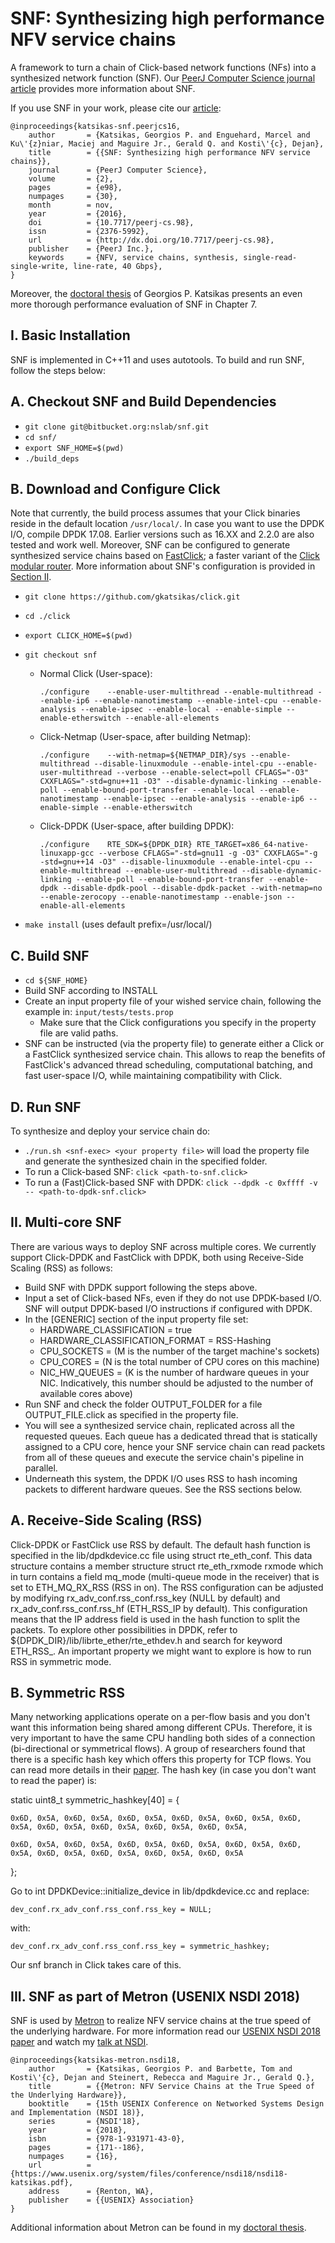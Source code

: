SNF: Synthesizing high performance NFV service chains
=========

A framework to turn a chain of Click-based network functions (NFs) into a synthesized network function (SNF).
Our [PeerJ Computer Science journal article][snf-paper] provides more information about SNF.

If you use SNF in your work, please cite our [article][snf-paper]:
```
@inproceedings{katsikas-snf.peerjcs16,
	author       = {Katsikas, Georgios P. and Enguehard, Marcel and Ku\'{z}niar, Maciej and Maguire Jr., Gerald Q. and Kosti\'{c}, Dejan},
	title        = {{SNF: Synthesizing high performance NFV service chains}},
	journal      = {PeerJ Computer Science},
	volume       = {2},
	pages        = {e98},
	numpages     = {30},
	month        = nov,
	year         = {2016},
	doi          = {10.7717/peerj-cs.98},
	issn         = {2376-5992},
	url          = {http://dx.doi.org/10.7717/peerj-cs.98},
	publisher    = {PeerJ Inc.},
	keywords     = {NFV, service chains, synthesis, single-read-single-write, line-rate, 40 Gbps},
}
```

Moreover, the [doctoral thesis][katsikas-phd-thesis] of Georgios P. Katsikas presents an even more thorough performance evaluation of SNF in Chapter 7.

I. Basic Installation
------
SNF is implemented in C++11 and uses autotools. To build and run SNF, follow the steps below:

A. Checkout SNF and Build Dependencies
----
  * `git clone git@bitbucket.org:nslab/snf.git`
  * `cd snf/`
  * `export SNF_HOME=$(pwd)`
  * `./build_deps`

B. Download and Configure Click
----
Note that currently, the build process assumes that your Click binaries reside in the default location `/usr/local/`.
In case you want to use the DPDK I/O, compile DPDK 17.08. Earlier versions such as 16.XX and 2.2.0 are also tested and work well.
Moreover, SNF can be configured to generate synthesized service chains based on [FastClick][fastclick]; a faster variant of the [Click modular router][click].
More information about SNF's configuration is provided in [Section II](#multi-core-snf).

  * `git clone https://github.com/gkatsikas/click.git`
  * `cd ./click`
  * `export CLICK_HOME=$(pwd)`
  * `git checkout snf`
    * Normal Click (User-space):

		`./configure    --enable-user-multithread --enable-multithread --enable-ip6
				--enable-nanotimestamp --enable-intel-cpu --enable-analysis
				--enable-ipsec --enable-local --enable-simple
				--enable-etherswitch --enable-all-elements`

    * Click-Netmap (User-space, after building Netmap):

		`./configure    --with-netmap=${NETMAP_DIR}/sys --enable-multithread
				--disable-linuxmodule --enable-intel-cpu
				--enable-user-multithread --verbose --enable-select=poll
				CFLAGS="-O3" CXXFLAGS="-std=gnu++11 -O3"
				--disable-dynamic-linking --enable-poll
				--enable-bound-port-transfer --enable-local
				--enable-nanotimestamp --enable-ipsec --enable-analysis
				--enable-ip6 --enable-simple --enable-etherswitch`

    * Click-DPDK (User-space, after building DPDK):

		`./configure    RTE_SDK=${DPDK_DIR}
				RTE_TARGET=x86_64-native-linuxapp-gcc
				--verbose CFLAGS="-std=gnu11 -g -O3"
				CXXFLAGS="-g -std=gnu++14 -O3"
				--disable-linuxmodule
				--enable-intel-cpu --enable-multithread
				--enable-user-multithread --disable-dynamic-linking
				--enable-poll --enable-bound-port-transfer
				--enable-dpdk --disable-dpdk-pool --disable-dpdk-packet
				--with-netmap=no --enable-zerocopy
				--enable-nanotimestamp --enable-json --enable-all-elements`

  * `make install` (uses default prefix=/usr/local/)

C. Build SNF
----
  * `cd ${SNF_HOME}`
  * Build SNF according to INSTALL
  * Create an input property file of your wished service chain, following the example in: `input/tests/tests.prop`
    * Make sure that the Click configurations you specify in the property file are valid paths.
  * SNF can be instructed (via the property file) to generate either a Click or a FastClick synthesized service chain. This allows to reap the benefits of FastClick's advanced thread scheduling, computational batching, and fast user-space I/O, while maintaining compatibility with Click.

D. Run SNF
----
To synthesize and deploy your service chain do:

  * `./run.sh <snf-exec> <your property file>` will load the property file and generate the synthesized chain in the specified folder.
  * To run a Click-based SNF: `click <path-to-snf.click>`
  * To run a (Fast)Click-based SNF with DPDK: `click --dpdk -c 0xffff -v -- <path-to-dpdk-snf.click>`

II. Multi-core SNF
------
There are various ways to deploy SNF across multiple cores. We currently support Click-DPDK and FastClick with DPDK, both using Receive-Side Scaling (RSS) as follows:

  * Build SNF with DPDK support following the steps above.
  * Input a set of Click-based NFs, even if they do not use DPDK-based I/O. SNF will output DPDK-based I/O instructions if configured with DPDK.
  * In the [GENERIC] section of the input property file set:
    * HARDWARE_CLASSIFICATION = true
    * HARDWARE_CLASSIFICATION_FORMAT = RSS-Hashing
    * CPU_SOCKETS   = <M> (M is the number of the target machine's sockets)
    * CPU_CORES     = <N> (N is the total number of CPU cores on this machine)
    * NIC_HW_QUEUES = <K> (K is the number of hardware queues in your NIC. Indicatively, this number should be adjusted to the number of available cores above)
  * Run SNF and check the folder OUTPUT_FOLDER for a file OUTPUT_FILE.click as specified in the property file.
  * You will see a synthesized service chain, replicated across all the requested queues. Each queue has a dedicated thread that is statically assigned to a CPU core,
hence your SNF service chain can read packets from all of these queues and execute the service chain's pipeline in parallel.
  * Underneath this system, the DPDK I/O uses RSS to hash incoming packets to different hardware queues. See the RSS sections below.

A. Receive-Side Scaling (RSS)
----
Click-DPDK or FastClick use RSS by default. The default hash function is specified in the lib/dpdkdevice.cc file using struct rte_eth_conf.
This data structure contains a member structure struct rte_eth_rxmode rxmode which in turn contains a field mq_mode (multi-queue mode in the receiver) that is set to ETH_MQ_RX_RSS (RSS in on).
The RSS configuration can be adjusted by modifying rx_adv_conf.rss_conf.rss_key (NULL by default) and rx_adv_conf.rss_conf.rss_hf (ETH_RSS_IP by default).
This configuration means that the IP address field is used in the hash function to split the packets.
To explore other possibilities in DPDK, refer to ${DPDK_DIR}/lib/librte_ether/rte_ethdev.h and search for keyword ETH_RSS_.
An important property we might want to explore is how to run RSS in symmetric mode.

B. Symmetric RSS
----
Many networking applications operate on a per-flow basis and you don't want this information being shared among different CPUs.
Therefore, it is very important to have the same CPU handling both sides of a connection (bi-directional or symmetrical flows).
A group of researchers found that there is a specific hash key which offers this property for TCP flows.
You can read more details in their [paper][symrss-kaist].
The hash key (in case you don't want to read the paper) is:

static uint8_t symmetric_hashkey[40] = {

	0x6D, 0x5A, 0x6D, 0x5A, 0x6D, 0x5A, 0x6D, 0x5A, 0x6D, 0x5A, 0x6D, 0x5A, 0x6D, 0x5A, 0x6D, 0x5A, 0x6D, 0x5A, 0x6D, 0x5A,

	0x6D, 0x5A, 0x6D, 0x5A, 0x6D, 0x5A, 0x6D, 0x5A, 0x6D, 0x5A, 0x6D, 0x5A, 0x6D, 0x5A, 0x6D, 0x5A, 0x6D, 0x5A, 0x6D, 0x5A

};

Go to int DPDKDevice::initialize_device in lib/dpdkdevice.cc and replace:

	dev_conf.rx_adv_conf.rss_conf.rss_key = NULL;

with:

	dev_conf.rx_adv_conf.rss_conf.rss_key = symmetric_hashkey;

Our snf branch in Click takes care of this.


III. SNF as part of Metron (USENIX NSDI 2018)
------

SNF is used by [Metron][metron-agent] to realize NFV service chains at the true speed of the underlying hardware.
For more information read our [USENIX NSDI 2018 paper][metron-paper] and watch my [talk at NSDI][metron-nsdi-page].

```
@inproceedings{katsikas-metron.nsdi18,
	author       = {Katsikas, Georgios P. and Barbette, Tom and Kosti\'{c}, Dejan and Steinert, Rebecca and Maguire Jr., Gerald Q.},
	title        = {{Metron: NFV Service Chains at the True Speed of the Underlying Hardware}},
	booktitle    = {15th USENIX Conference on Networked Systems Design and Implementation (NSDI 18)},
	series       = {NSDI'18},
	year         = {2018},
	isbn         = {978-1-931971-43-0},
	pages        = {171--186},
	numpages     = {16},
	url          = {https://www.usenix.org/system/files/conference/nsdi18/nsdi18-katsikas.pdf},
	address      = {Renton, WA},
	publisher    = {{USENIX} Association}
}
```

Additional information about Metron can be found in my [doctoral thesis][katsikas-phd-thesis].

[snf-paper]: https://peerj.com/articles/cs-98/
[metron-paper]: https://www.usenix.org/system/files/conference/nsdi18/nsdi18-katsikas.pdf
[metron-agent]: https://github.com/tbarbette/fastclick/tree/metron
[metron-nsdi-page]: https://www.usenix.org/conference/nsdi18/presentation/katsikas
[katsikas-phd-thesis]: http://urn.kb.se/resolve?urn=urn:nbn:se:kth:diva-233629
[fastclick]: https://github.com/tbarbette/fastclick
[click]: https://github.com/kohler/click
[symrss-kaist]: http://www.ndsl.kaist.edu/~kyoungsoo/papers/TR-symRSS.pdf
